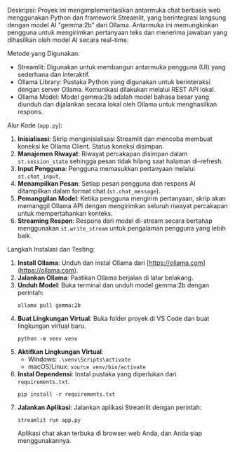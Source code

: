 Deskripsi:
Proyek ini mengimplementasikan antarmuka chat berbasis web menggunakan Python dan framework Streamlit, yang berintegrasi langsung dengan model AI "gemma:2b" dari Ollama. Antarmuka ini memungkinkan pengguna untuk mengirimkan pertanyaan teks dan menerima jawaban yang dihasilkan oleh model AI secara real-time.

Metode yang Digunakan:
- Streamlit: Digunakan untuk membangun antarmuka pengguna (UI) yang sederhana dan interaktif.
- Ollama Library: Pustaka Python yang digunakan untuk berinteraksi dengan server Ollama. Komunikasi dilakukan melalui REST API lokal.
- Ollama Model: Model gemma:2b adalah model bahasa besar yang diunduh dan dijalankan secara lokal oleh Ollama untuk menghasilkan respons.

Alur Kode (`app.py`):
1.  **Inisialisasi**: Skrip menginisialisasi Streamlit dan mencoba membuat koneksi ke Ollama Client. Status koneksi disimpan.
2.  **Manajemen Riwayat**: Riwayat percakapan disimpan dalam `st.session_state` sehingga pesan tidak hilang saat halaman di-refresh.
3.  **Input Pengguna**: Pengguna memasukkan pertanyaan melalui `st.chat_input`.
4.  **Menampilkan Pesan**: Setiap pesan pengguna dan respons AI ditampilkan dalam format chat (`st.chat_message`).
5.  **Pemanggilan Model**: Ketika pengguna mengirim pertanyaan, skrip akan memanggil Ollama API dengan mengirimkan seluruh riwayat percakapan untuk mempertahankan konteks.
6.  **Streaming Respon**: Respons dari model di-stream secara bertahap menggunakan `st.write_stream` untuk pengalaman pengguna yang lebih baik.

Langkah Instalasi dan Testing:
1.  **Install Ollama**: Unduh dan instal Ollama dari [https://ollama.com](https://ollama.com).
2.  **Jalankan Ollama**: Pastikan Ollama berjalan di latar belakang.
3.  **Unduh Model**: Buka terminal dan unduh model gemma:2b dengan perintah:
    ```
    ollama pull gemma:2b
    ```
4.  **Buat Lingkungan Virtual**: Buka folder proyek di VS Code dan buat lingkungan virtual baru.
    ```
    python -m venv venv
    ```
5.  **Aktifkan Lingkungan Virtual**:
    - Windows: `.\venv\Scripts\activate`
    - macOS/Linux: `source venv/bin/activate`
6.  **Instal Dependensi**: Instal pustaka yang diperlukan dari `requirements.txt`.
    ```
    pip install -r requirements.txt
    ```
7.  **Jalankan Aplikasi**: Jalankan aplikasi Streamlit dengan perintah:
    ```
    streamlit run app.py
    ```
    Aplikasi chat akan terbuka di browser web Anda, dan Anda siap menggunakannya.